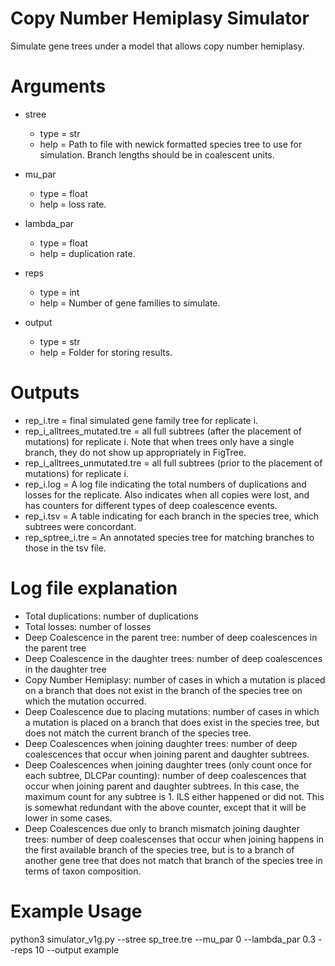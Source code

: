 # Copy Number Hemiplasy Simulator
Simulate gene trees under a model that allows copy number hemiplasy.

# Arguments
* stree
    + type = str
    + help = Path to file with newick formatted species tree to use for simulation. Branch lengths should be in coalescent units.

* mu_par
    + type = float
    + help = loss rate.

* lambda_par
    + type = float
    + help = duplication rate.

* reps
    + type = int
    + help = Number of gene families to simulate.

* output
    + type = str
    + help = Folder for storing results.

# Outputs

* rep_i.tre = final simulated gene family tree for replicate i.
* rep_i_alltrees_mutated.tre = all full subtrees (after the placement of mutations) for replicate i. Note that when trees only have a single branch, they do not show up appropriately in FigTree.
* rep_i_alltrees_unmutated.tre = all full subtrees (prior to the placement of mutations) for replicate i.
* rep_i.log = A log file indicating the total numbers of duplications and losses for the replicate. Also indicates when all copies were lost, and has counters for different types of deep coalescence events.
* rep_i.tsv = A table indicating for each branch in the species tree, which subtrees were concordant.
* rep_sptree_i.tre = An annotated species tree for matching branches to those in the tsv file.

# Log file explanation

* Total duplications: number of duplications
* Total losses: number of losses
* Deep Coalescence in the parent tree: number of deep coalescences in the parent tree
* Deep Coalescence in the daughter trees: number of deep coalescences in the daughter tree
* Copy Number Hemiplasy: number of cases in which a mutation is placed on a branch that does not exist in the branch of the species tree on which the mutation occurred.
* Deep Coalescence due to placing mutations: number of cases in which a mutation is placed on a branch that does exist in the species tree, but does not match the current branch of the species tree.
* Deep Coalescences when joining daughter trees: number of deep coalescences that occur when joining parent and daughter subtrees.
* Deep Coalescences when joining daughter trees (only count once for each subtree, DLCPar counting): number of deep coalescences that occur when joining parent and daughter subtrees. In this case, the maximum count for any subtree is 1. ILS either happened or did not. This is somewhat redundant with the above counter, except that it will be lower in some cases.
* Deep Coalescences due only to branch mismatch joining daughter trees: number of deep coalescenses that occur when joining happens in the first available branch of the species tree, but is to a branch of another gene tree that does not match that branch of the species tree in terms of taxon composition.

# Example Usage
python3 simulator_v1g.py --stree sp_tree.tre --mu_par 0 --lambda_par 0.3 --reps 10 --output example